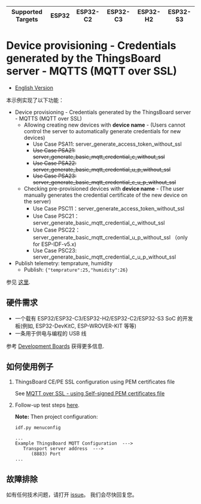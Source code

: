 | Supported Targets | ESP32 | ESP32-C2 | ESP32-C3 | ESP32-H2 | ESP32-S3 |
| ----------------- | ----- | -------- | -------- | -------- | -------- |

# Device provisioning - Credentials generated by the ThingsBoard server - MQTTS (MQTT over SSL)

* [English Version](./README.md)


本示例实现了以下功能：
* Device provisioning - Credentials generated by the ThingsBoard server - MQTTS (MQTT over SSL)
  * Allowing creating new devices with **device name**  - (Users cannot control the server to automatically generate credentials for new devices)
     * Use Case PSA11: server_generate_access_token_without_ssl
     * ~~Use Case PSA21: server_generate_basic_mqtt_credential_c_without_ssl~~
     * ~~Use Case PSA22: server_generate_basic_mqtt_credential_u_p_without_ssl~~
     * ~~Use Case PSA23: server_generate_basic_mqtt_credential_c_u_p_without_ssl~~
  * Checking pre-provisioned devices with **device name** - (The user manually generates the credential certificate of the new device on the server)
     * Use Case PSC11：server_generate_access_token_without_ssl
     * Use Case PSC21：server_generate_basic_mqtt_credential_c_without_ssl
     * Use Case PSC22：server_generate_basic_mqtt_credential_u_p_without_ssl （only for ESP-IDF-v5.x)
     * Use Case PSC23: server_generate_basic_mqtt_credential_c_u_p_without_ssl
* Publish telemetry: temprature, humidity
  * Publish: `{"temprature":25,"humidity":26}`

参见 [这里](https://thingsboard.io/docs/user-guide/device-provisioning/).

## 硬件需求

* 一个载有 ESP32/ESP32-C3/ESP32-H2/ESP32-C2/ESP32-S3 SoC 的开发板(例如, ESP32-DevKitC, ESP-WROVER-KIT 等等)
* 一条用于供电与编程的 USB 线

参考 [Development Boards](https://www.espressif.com/en/products/devkits) 获得更多信息.

## 如何使用例子

1. ThingsBoard CE/PE SSL configuration using PEM certificates file

   See [MQTT over SSL - using Self-signed PEM certificates file](../../.docs/mqtt-over-ssl-ssl-configuration-using-pem-certificates-file.md)


1. Follow-up test steps [here](../ps10_srv_gen_credentials_wo_ssl/README_CN.md).

   **Note:** Then project configuration:

   ```bash
   idf.py menuconfig
   ```

   ```menuconfig
   ...
   Example ThingsBoard MQTT Configuration  ---> 
      Transport server address  --->
         (8883) Port
   ...
   ```

## 故障排除

如有任何技术问题，请打开 [issue](https://github.com/liang-zhu-zi/esp32-thingsboard-mqtt-client/issues)。 我们会尽快回复您。
